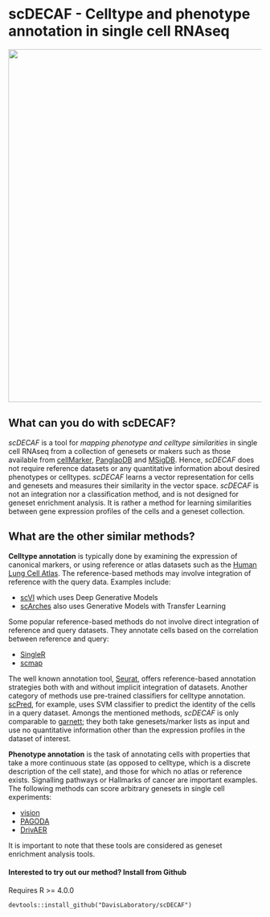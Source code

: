 scDECAF - Celltype and phenotype annotation in single cell RNAseq 
=================================================================


<img src="https://user-images.githubusercontent.com/7257233/107848582-ad5a2980-6e48-11eb-8590-ddd00223e9c5.png" width="700px" align="center">



What can you do with scDECAF?
---------------------
*scDECAF* is a tool for *mapping phenotype and celltype similarities* in single cell RNAseq from a collection of genesets or makers such as those available from [cellMarker](http://biocc.hrbmu.edu.cn/CellMarker/), [PanglaoDB](https://panglaodb.se/) and [MSigDB](http://www.gsea-msigdb.org/gsea/msigdb/collections.jsp). Hence, *scDECAF* does not require reference datasets or any quantitative information about desired phenotypes or celltypes. *scDECAF* learns a vector representation for cells and genesets and measures their similarity in the vector space. *scDECAF* is not an integration nor a classification method, and is not designed for geneset enrichment analysis. It is rather a method for learning similarities between gene expression profiles of the cells and a geneset collection.



What are the other similar methods?
------------------------
**Celltype annotation** is typically done by examining the expression of canonical markers, or using reference or atlas datasets such as the
[Human Lung Cell Atlas](https://hlca.ds.czbiohub.org/). The reference-based methods may involve integration of reference with the query data. 
Examples include:

* [scVI](https://www.nature.com/articles/s41592-018-0229-2) which uses Deep Generative Models
* [scArches](https://www.biorxiv.org/content/10.1101/2020.07.16.205997v1) also uses Generative Models with Transfer Learning

Some popular reference-based methods do not involve direct integration of reference and query datasets. They annotate cells based on the correlation between reference and query:

* [SingleR](https://bioconductor.org/packages/release/bioc/html/SingleR.html)
* [scmap](https://www.nature.com/articles/nmeth.4644)


The well known annotation tool, [Seurat](https://www.cell.com/cell/fulltext/S0092-8674(19)30559-8), offers reference-based annotation strategies both with and without implicit integration of datasets. Another category of methods use pre-trained classifiers for celltype annotation. [scPred](https://genomebiology.biomedcentral.com/articles/10.1186/s13059-019-1862-5), for example, uses SVM classifier to predict the identity of the cells in a query dataset. Amongs the mentioned methods, *scDECAF* is only comparable to [garnett](https://www.nature.com/articles/s41592-019-0535-3); they both take genesets/marker lists as input and use no quantitative information other than the expression profiles in the dataset of interest.


**Phenotype annotation** is the task of annotating cells with properties that take a more continuous state (as opposed to celltype, which is a discrete description of the cell state), and those for which no atlas or reference exists. Signalling pathways or Hallmarks of cancer are important examples.
The following methods can score arbitrary genesets in single cell experiments:

* [vision](https://www.nature.com/articles/s41467-019-12235-0)
* [PAGODA](https://www.nature.com/articles/nmeth.3734)
* [DrivAER](https://academic.oup.com/gigascience/article/9/12/giaa122/6029835#219025053)

It is important to note that these tools are considered as geneset enrichment analysis tools.

#### Interested to try out our method? Install from Github
Requires R >= 4.0.0

```
devtools::install_github("DavisLaboratory/scDECAF")
```


